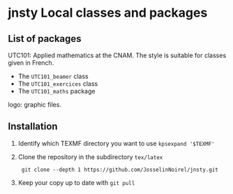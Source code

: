 # jnsty Local classes and packages

## List of packages

UTC101: Applied mathematics at the CNAM. The style is suitable for
classes given in French.

  * The `UTC101_beamer` class
  * The `UTC101_exercices` class
  * The `UTC101_maths` package

logo: graphic files.

## Installation

1. Identify which TEXMF directory you want to use `kpsexpand '$TEXMF'`
2. Clone the repository in the subdirectory `tex/latex`

        git clone --depth 1 https://github.com/JosselinNoirel/jnsty.git

3. Keep your copy up to date with `git pull`
